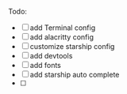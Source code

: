 Todo:
- [ ] add Terminal config
- [ ] add alacritty config
- [ ] customize starship config
- [ ] add devtools
- [ ] add fonts
- [ ] add starship auto complete
- [ ] 
